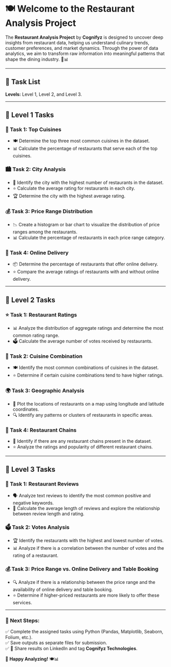 # 🍽️ Welcome to the Restaurant Analysis Project

The **Restaurant Analysis Project** by **Cognifyz** is designed to uncover deep insights from restaurant data, helping us understand culinary trends, customer preferences, and market dynamics. Through the power of data analytics, we aim to transform raw information into meaningful patterns that shape the dining industry. 🍕📊

---

## 📝 Task List
**Levels:** Level 1, Level 2, and Level 3.

---

## 🔹 Level 1 Tasks

### 🍜 Task 1: Top Cuisines
- 🍽️ Determine the top three most common cuisines in the dataset.
- 📊 Calculate the percentage of restaurants that serve each of the top cuisines.

### 🏙️ Task 2: City Analysis
- 📍 Identify the city with the highest number of restaurants in the dataset.
- ⭐ Calculate the average rating for restaurants in each city.
- 🏆 Determine the city with the highest average rating.

### 💰 Task 3: Price Range Distribution
- 📉 Create a histogram or bar chart to visualize the distribution of price ranges among the restaurants.
- 📊 Calculate the percentage of restaurants in each price range category.

### 🚀 Task 4: Online Delivery
- 📦 Determine the percentage of restaurants that offer online delivery.
- ⭐ Compare the average ratings of restaurants with and without online delivery.

---

## 🔹 Level 2 Tasks

### ⭐ Task 1: Restaurant Ratings
- 📊 Analyze the distribution of aggregate ratings and determine the most common rating range.
- 🗳️ Calculate the average number of votes received by restaurants.

### 🍛 Task 2: Cuisine Combination
- 🍽️ Identify the most common combinations of cuisines in the dataset.
- ⭐ Determine if certain cuisine combinations tend to have higher ratings.

### 🌍 Task 3: Geographic Analysis
- 📍 Plot the locations of restaurants on a map using longitude and latitude coordinates.
- 🔍 Identify any patterns or clusters of restaurants in specific areas.

### 🏢 Task 4: Restaurant Chains
- 🏪 Identify if there are any restaurant chains present in the dataset.
- ⭐ Analyze the ratings and popularity of different restaurant chains.

---

## 🔹 Level 3 Tasks

### 📝 Task 1: Restaurant Reviews
- 🗣️ Analyze text reviews to identify the most common positive and negative keywords.
- 📏 Calculate the average length of reviews and explore the relationship between review length and rating.

### 🗳️ Task 2: Votes Analysis
- 🏆 Identify the restaurants with the highest and lowest number of votes.
- 📊 Analyze if there is a correlation between the number of votes and the rating of a restaurant.

### 💰 Task 3: Price Range vs. Online Delivery and Table Booking
- 🔍 Analyze if there is a relationship between the price range and the availability of online delivery and table booking.
- ⭐ Determine if higher-priced restaurants are more likely to offer these services.

---

### 📌 **Next Steps:**
✅ Complete the assigned tasks using Python (Pandas, Matplotlib, Seaborn, Folium, etc.).  
✅ Save outputs as separate files for submission.  
✅ 📢 Share results on LinkedIn and tag **Cognifyz Technologies**.  

🚀 **Happy Analyzing!** 🍽️📊
